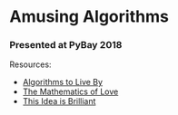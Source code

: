 # Amusing Algorithms
### Presented at PyBay 2018

Resources:

- [Algorithms to Live By](https://www.amazon.com/Algorithms-Live-Computer-Science-Decisions/dp/1627790365)
- [The Mathematics of Love](https://www.amazon.com/Mathematics-Love-Patterns-Ultimate-Equation/dp/1476784884)
- [This Idea is Brilliant](https://www.amazon.com/This-Idea-Brilliant-Overlooked-Underappreciated/dp/0062698214)

